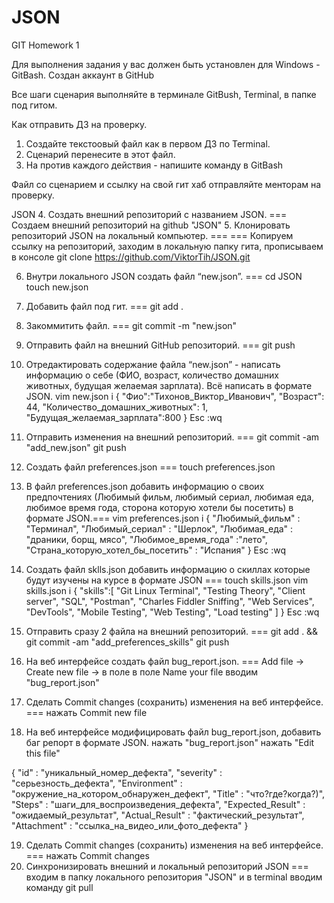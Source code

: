 # JSON
GIT Homework 1

Для выполнения задания у вас должен быть установлен для Windows - GitBash.
Создан аккаунт в GitHub

Все шаги сценария выполняйте в терминале GitBush, Terminal, в папке под гитом.

Как отправить ДЗ на проверку.
 1. Создайте текстоовый файл как в первом ДЗ по Terminal.
 2. Сценарий перенесите в этот файл.
 3. На против каждого действия - напишите команду в GitBash

Файл со сценарием и ссылку на свой гит хаб отправляйте менторам на проверку.

JSON
 4. Создать внешний репозиторий c названием JSON. === Создаем внешний репозиторий на github "JSON"
 5. Клонировать репозиторий JSON на локальный компьютер. === ===  Копируем ссылку на репозиторий, заходим в локальную папку гита, прописываем в консоле
 git clone https://github.com/ViktorTih/JSON.git

 6. Внутри локального JSON создать файл “new.json”. === 
cd JSON
touch new.json
 7. Добавить файл под гит. === git add .
 8. Закоммитить файл. === git commit -m "new.json"
 9. Отправить файл на внешний GitHub репозиторий. === git push

 10. Отредактировать содержание файла “new.json” - написать информацию о себе (ФИО, возраст, количество домашних животных, будущая желаемая зарплата). Всё написать в формате JSON.
vim new.json
i
 {
    "Фио":"Тихонов_Виктор_Иванович",
    "Возраст": 44,
    "Количество_домашних_животных": 1,
    "Будущая_желаемая_зарплата":800
 }
Esc :wq
 11. Отправить изменения на внешний репозиторий. ===
 git commit -am "add_new.json"
 git push

 12. Создать файл preferences.json === touch preferences.json
 13. В файл preferences.json добавить информацию о своих предпочтениях (Любимый фильм, любимый сериал, любимая еда, любимое время года, сторона которую хотели бы посетить) в формате JSON.=== 
vim preferences.json
 i
 {
        "Любимый_фильм" : "Терминал",
        "Любимый_сериал" : "Шерлок",
        "Любимая_еда" : "драники, борщ, мясо",
        "Любимое_время_года" :"лето",
        "Страна_которую_хотел_бы_посетить" : "Испания"
 }
Esc :wq

14. Создать файл sklls.json добавить информацию о скиллах которые будут изучены на курсе в формате JSON ===
touch skills.json
vim skills.json
 i
 {
  "skills":[
  "Git Linux Terminal",
  "Testing Theory", 
  "Client server", 
  "SQL", 
  "Postman", 
  "Charles Fiddler Sniffing", 
  "Web Services",     
  "DevTools", 
  "Mobile Testing", 
  "Web Testing", 
  "Load testing"
  ]
}
Esc :wq
 15. Отправить сразу 2 файла на внешний репозиторий. ===
git add . && git commit -am "add_preferences_skills"
git push


 16. На веб интерфейсе создать файл bug_report.json. === 
 Add file -> Create new file -> в поле в поле Name your file вводим "bug_report.json"

 17. Сделать Commit changes (сохранить) изменения на веб интерфейсе. === нажать Commit new file

 18. На веб интерфейсе модифицировать файл bug_report.json, добавить баг репорт в формате JSON.
нажать "bug_report.json" 
нажать "Edit this file"

{
   "id" : "уникальный_номер_дефекта", 
   "severity" : "серьезность_дефекта",
   "Environment" : "окружение_на_котором_обнаружен_дефект",
   "Title" : "что?где?когда?)",
   "Steps" : "шаги_для_воспроизведения_дефекта",
   "Expected_Result" : "ожидаемый_результат",
   "Actual_Result" : "фактический_результат",
   "Attachment" : "ссылка_на_видео_или_фото_дефекта"
}

 19. Сделать Commit changes (сохранить) изменения на веб интерфейсе. === нажать Commit changes
 20. Синхронизировать внешний и локальный репозиторий JSON === 
входим в папку локального репозитория "JSON"  и в terminal вводим команду git pull 

